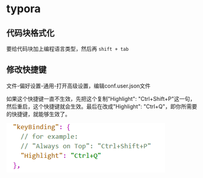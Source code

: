 # typora

## 代码块格式化

要给代码块加上编程语言类型，然后再 `shift + tab`

## 修改快捷键

文件-偏好设置-通用-打开高级设置，编辑conf.user.json文件

如果这个快捷键一直不生效，先把这个复制"Highlight": "Ctrl+Shift+P"这一句，然后重启，这个快捷键就会生效。最后在改成"Highlight": "Ctrl+Q"，即你所需要的快捷键，就能够生效了。

![](resource/img/img-20241003222249598.png)